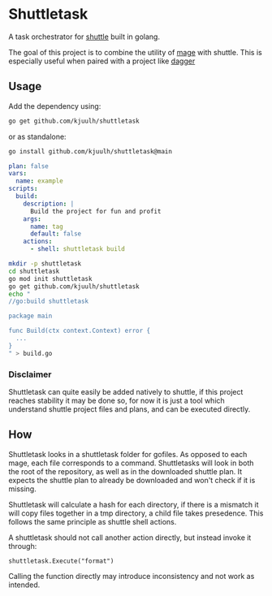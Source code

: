 # Shuttletask

A task orchestrator for [shuttle](https://github.com/lunarway/shuttle) built in
golang.

The goal of this project is to combine the utility of
[mage](https://github.com/magefile/mage) with shuttle. This is especially useful
when paired with a project like [dagger](https://dagger.io/)

## Usage

Add the dependency using:

```bash
go get github.com/kjuulh/shuttletask
```

or as standalone:

```bash
go install github.com/kjuulh/shuttletask@main
```

```yaml
plan: false
vars:
  name: example
scripts:
  build:
    description: |
      Build the project for fun and profit
    args:
      name: tag
      default: false
    actions:
      - shell: shuttletask build
```

```bash
mkdir -p shuttletask
cd shuttletask
go mod init shuttletask
go get github.com/kjuulh/shuttletask
echo "
//go:build shuttletask

package main

func Build(ctx context.Context) error {
  ...
}
" > build.go
```

### Disclaimer

Shuttletask can quite easily be added natively to shuttle, if this project
reaches stability it may be done so, for now it is just a tool which understand
shuttle project files and plans, and can be executed directly.

## How

Shuttletask looks in a shuttletask folder for gofiles. As opposed to each mage,
each file corresponds to a command. Shuttletasks will look in both the root of
the repository, as well as in the downloaded shuttle plan. It expects the
shuttle plan to already be downloaded and won't check if it is missing.

Shuttletask will calculate a hash for each directory, if there is a mismatch it
will copy files together in a tmp directory, a child file takes presedence. This
follows the same principle as shuttle shell actions.

A shuttletask should not call another action directly, but instead invoke it
through:

```golang
shuttletask.Execute("format")
```

Calling the function directly may introduce inconsistency and not work as
intended.
